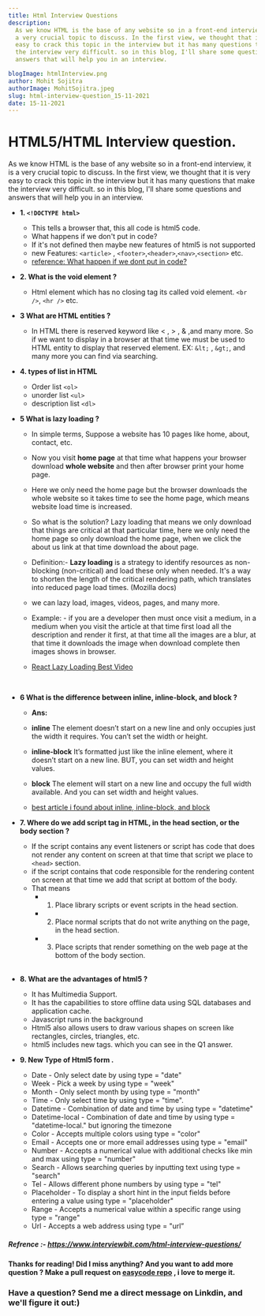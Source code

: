 ```yaml
---
title: Html Interview Questions
description:
  As we know HTML is the base of any website so in a front-end interview, it is
  a very crucial topic to discuss. In the first view, we thought that it is very
  easy to crack this topic in the interview but it has many questions that make
  the interview very difficult. so in this blog, I'll share some questions and
  answers that will help you in an interview.

blogImage: htmlInterview.png
author: Mohit Sojitra
authorImage: MohitSojitra.jpeg
slug: html-interview-question_15-11-2021
date: 15-11-2021
---
```


# HTML5/HTML Interview question.

As we know HTML is the base of any website so in a front-end interview, it is a
very crucial topic to discuss. In the first view, we thought that it is very
easy to crack this topic in the interview but it has many questions that make
the interview very difficult. so in this blog, I'll share some questions and
answers that will help you in an interview.

- **1. `<!DOCTYPE html>`**

  - This tells a browser that, this all code is html5 code.
  - What happens if we don't put in code?
  - If it's not defined then maybe new features of html5 is not supported
  - new Features: `<article>` , `<footer>`,`<header>`,`<nav>`,`<section>` etc.
  - [reference: What happen if we dont put in code?](https://stackoverflow.com/questions/23230798/what-happens-if-i-dont-put-a-doctype-html-in-my-code-will-it-make-any-major)
    <br />

- **2. What is the void element ?**
  - Html element which has no closing tag its called void element. `<br />`,
    `<hr />` etc. <br/>
- **3 What are HTML entities ?**

  - In HTML there is reserved keyword like < , > , & ,and many more. So if we
    want to display in a browser at that time we must be used to HTML entity to
    display that reserved element. EX: `&lt;` , `&gt;`, and many more you can
    find via searching. <br/>

- **4. types of list in HTML**

  - Order list `<ol>`
  - unorder list `<ul>`
  - description list `<dl>` <br/>

- **5 What is lazy loading ?**

  - In simple terms, Suppose a website has 10 pages like home, about, contact,
    etc.
  - Now you visit **home page** at that time what happens your browser download
    **whole website** and then after browser print your home page.
  - Here we only need the home page but the browser downloads the whole website
    so it takes time to see the home page, which means website load time is
    increased.
  - So what is the solution? Lazy loading that means we only download that
    things are critical at that particular time, here we only need the home page
    so only download the home page, when we click the about us link at that time
    download the about page.
  - Definition:- **Lazy loading** is a strategy to identify resources as
    non-blocking (non-critical) and load these only when needed. It's a way to
    shorten the length of the critical rendering path, which translates into
    reduced page load times. (Mozilla docs)
  - we can lazy load, images, videos, pages, and many more.
  - Example: - if you are a developer then must once visit a medium, in a medium
    when you visit the article at that time first load all the description and
    render it first, at that time all the images are a blur, at that time it
    downloads the image when download complete then images shows in browser.

  - [React Lazy Loading Best Video](https://www.youtube.com/watch?v=5ZFK_5V8VpI)

  <br/>

- **6 What is the difference between inline, inline-block, and block ?**

  - **Ans:** <br/>

  - **inline** The element doesn’t start on a new line and only occupies just
    the width it requires. You can’t set the width or height. <br/>
  - **inline-block** It’s formatted just like the inline element, where it
    doesn’t start on a new line. BUT, you can set width and height values. <br/>
  - **block** The element will start on a new line and occupy the full width
    available. And you can set width and height values.
  - [best article i found about inline, inline-block, and block](https://www.samanthaming.com/pictorials/css-inline-vs-inlineblock-vs-block/)
    <br />

- **7. Where do we add script tag in HTML, in the head section, or the body
  section ?**

  - If the script contains any event listeners or script has code that does not
    render any content on screen at that time that script we place to `<head>`
    section.
  - if the script contains that code responsible for the rendering content on
    screen at that time we add that script at bottom of the body.
  - That means
    - 1.  Place library scripts or event scripts in the head section.
    - 2.  Place normal scripts that do not write anything on the page, in the
          head section.
    - 3.  Place scripts that render something on the web page at the bottom of
          the body section.

  <br/>

- **8. What are the advantages of html5 ?**

  - It has Multimedia Support.
  - It has the capabilities to store offline data using SQL databases and
    application cache.
  - Javascript runs in the background
  - Html5 also allows users to draw various shapes on screen like rectangles,
    circles, triangles, etc.
  - html5 includes new tags. which you can see in the Q1 answer.

- **9. New Type of Html5 form .**
  - Date - Only select date by using type = "date"
  - Week - Pick a week by using type = "week"
  - Month - Only select month by using type = "month"
  - Time - Only select time by using type = "time".
  - Datetime - Combination of date and time by using type = "datetime"
  - Datetime-local - Combination of date and time by using type =
    "datetime-local." but ignoring the timezone
  - Color - Accepts multiple colors using type = "color"
  - Email - Accepts one or more email addresses using type = "email"
  - Number - Accepts a numerical value with additional checks like min and max
    using type = "number"
  - Search - Allows searching queries by inputting text using type = "search"
  - Tel - Allows different phone numbers by using type = "tel"
  - Placeholder - To display a short hint in the input fields before entering a
    value using type = "placeholder"
  - Range - Accepts a numerical value within a specific range using type =
    "range"
  - Url - Accepts a web address using type = "url”

##### Refrence :- https://www.interviewbit.com/html-interview-questions/

#### Thanks for reading! Did I miss anything? And you want to add more question ? Make a pull request on [easycode repo](https://github.com/MohitSojitra/easy-code) , i love to merge it.

### Have a question? Send me a direct message on Linkdin, and we'll figure it out:)
